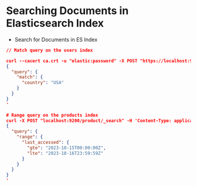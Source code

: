 # Searching Documents in Elasticsearch Index

- Search for Documents in ES Index


```json
// Match query on the users index

curl --cacert ca.crt -u "elastic:password" -X POST "https://localhost:9200/user/_search" -H 'Content-Type: application/json' -d'
{
  "query": {
    "match": {
      "country": "USA"
    }
  }
}
'

# Range query on the products index
curl -X POST "localhost:9200/product/_search" -H 'Content-Type: application/json' -d'
{
  "query": {
    "range": {
      "last_accessed": {
        "gte": "2023-10-15T00:00:00Z",
        "lte": "2023-10-16T23:59:59Z"
      }
    }
  }
}
'


```